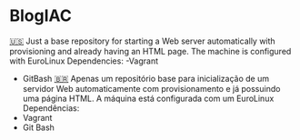 # BlogIAC
 <a href='https://emojitool.com/pt/flag-for-united-states'>🇺🇸</a>
 Just a base repository for starting a Web server automatically with provisioning and already having an HTML page. The machine is configured with EuroLinux
Dependencies:
-Vagrant
- GitBash
<a href='https://emojitool.com/pt/flag-for-brazil'>🇧🇷</a>
Apenas um repositório base para inicialização de um servidor Web automaticamente com provisionamento e já possuindo uma página HTML. A máquina está configurada com um EuroLinux 
Dependências:
- Vagrant
- Git Bash 
